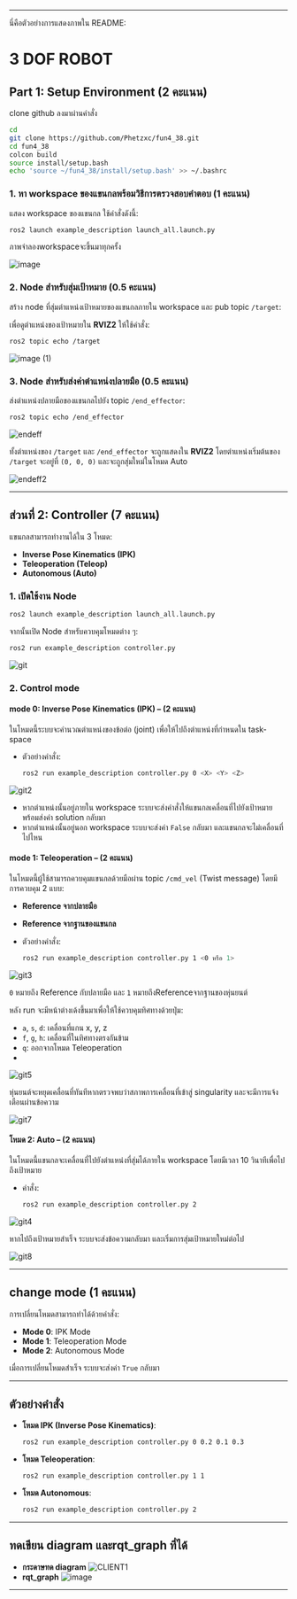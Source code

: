 
---
นี่คือตัวอย่างการแสดงภาพใน README:

# 3 DOF ROBOT

## Part 1: Setup Environment (2 คะแนน)
clone github ลงมาผ่านคำสั่ง
```bash
cd
git clone https://github.com/Phetzxc/fun4_38.git
cd fun4_38
colcon build
source install/setup.bash
echo 'source ~/fun4_38/install/setup.bash' >> ~/.bashrc
```
### 1. หา workspace ของแขนกลพร้อมวิธีการตรวจสอบคําตอบ (1 คะแนน)
แสดง workspace ของแขนกล ใช้คำสั่งดังนี้:

```bash
ros2 launch example_description launch_all.launch.py
```
ภาพจำลองworkspaceจะขึ้นมาทุกครั้ง

![image](https://github.com/user-attachments/assets/6b8da4d4-0b3d-458e-bb2e-db1bf647973f)
### 2. Node สำหรับสุ่มเป้าหมาย (0.5 คะแนน)
สร้าง node ที่สุ่มตำแหน่งเป้าหมายของแขนกลภายใน workspace และ pub topic `/target`:

เพื่อดูตำแหน่งของเป้าหมายใน **RVIZ2** ให้ใช้คำสั่ง:

```bash
ros2 topic echo /target
```
![image (1)](https://github.com/user-attachments/assets/3cc38cca-16ac-43f8-840e-7066ffc44e11)

### 3. Node สำหรับส่งค่าตําแหน่งปลายมือ (0.5 คะแนน)
ส่งตำแหน่งปลายมือของแขนกลไปยัง topic `/end_effector`:

```bash
ros2 topic echo /end_effector
```
![endeff](https://github.com/user-attachments/assets/d8e3dab6-41f2-40d2-be1c-e1b3fd2b50f6)

ทั้งตำแหน่งของ `/target` และ `/end_effector` จะถูกแสดงใน **RVIZ2** โดยตำแหน่งเริ่มต้นของ `/target` จะอยู่ที่ `(0, 0, 0)` และจะถูกสุ่มใหม่ในโหมด Auto

![endeff2](https://github.com/user-attachments/assets/9101e772-d7e4-4bae-9fe9-7da73762445e)

---

## ส่วนที่ 2: Controller (7 คะแนน)

แขนกลสามารถทำงานได้ใน 3 โหมด:

- **Inverse Pose Kinematics (IPK)** 
- **Teleoperation (Teleop)** 
- **Autonomous (Auto)**

### 1. เปิดใช้งาน Node

```bash
ros2 launch example_description launch_all.launch.py
```

จากนั้นเปิด Node สำหรับควบคุมโหมดต่าง ๆ:

```bash
ros2 run example_description controller.py
```
![git](https://github.com/user-attachments/assets/7df18872-1e62-4eba-9753-c40944914292)
### 2. Control mode

#### mode 0: Inverse Pose Kinematics (IPK) – (2 คะแนน)
ในโหมดนี้ระบบจะคำนวณตำแหน่งของข้อต่อ (joint) เพื่อให้ไปถึงตำแหน่งที่กำหนดใน task-space

- ตัวอย่างคำสั่ง:
  ```bash
  ros2 run example_description controller.py 0 <X> <Y> <Z>
  ```
![git2](https://github.com/user-attachments/assets/fcfe508a-35b7-4635-8e86-bf7931b655d0)

- หากตำแหน่งนั้นอยู่ภายใน workspace ระบบจะส่งคำสั่งให้แขนกลเคลื่อนที่ไปยังเป้าหมาย พร้อมส่งค่า solution กลับมา
- หากตำแหน่งนั้นอยู่นอก workspace ระบบจะส่งค่า `False` กลับมา และแขนกลจะไม่เคลื่อนที่ไปไหน

#### mode 1: Teleoperation – (2 คะแนน)
ในโหมดนี้ผู้ใช้สามารถควบคุมแขนกลด้วยมือผ่าน topic `/cmd_vel` (Twist message) โดยมีการควบคุม 2 แบบ:

- **Reference จากปลายมือ**
- **Reference จากฐานของแขนกล**

- ตัวอย่างคำสั่ง:
  ```bash
  ros2 run example_description controller.py 1 <0 หรือ 1>
  ```
![git3](https://github.com/user-attachments/assets/46e712d6-c139-48d5-9470-23ab283faca3)

 `0` หมายถึง Reference กับปลายมือ และ `1` หมายถึงReferenceจากฐานของหุ่นยนต์

หลัง run จะมีหน้าต่างเด้งขึ้นมาเพื่อให้ใช้ควบคุมทิศทางด้วยปุ่ม:
- `a`, `s`, `d`: เคลื่อนที่แกน x, y, z
- `f`, `g`, `h`: เคลื่อนที่ในทิศทางตรงกันข้าม
- `q`: ออกจากโหมด Teleoperation
- 
![git5](https://github.com/user-attachments/assets/00b86bc0-dde3-4ff2-955c-e27f698d02d3)

หุ่นยนต์จะหยุดเคลื่อนที่ทันทีหากตรวจพบว่าสภาพการเคลื่อนที่เข้าสู่ singularity และจะมีการแจ้งเตือนผ่านข้อความ

![git7](https://github.com/user-attachments/assets/99a100cd-e365-4459-9447-0fc97dfe6863)

#### โหมด 2: Auto – (2 คะแนน)
ในโหมดนี้แขนกลจะเคลื่อนที่ไปยังตำแหน่งที่สุ่มได้ภายใน workspace โดยมีเวลา 10 วินาทีเพื่อไปถึงเป้าหมาย

- คำสั่ง:
  ```bash
  ros2 run example_description controller.py 2
  ```
![git4](https://github.com/user-attachments/assets/62fed749-d1d6-4176-bee8-9c7eb9a20dc6)

หากไปถึงเป้าหมายสำเร็จ ระบบจะส่งข้อความกลับมา และเริ่มการสุ่มเป้าหมายใหม่ต่อไป

![git8](https://github.com/user-attachments/assets/4eda572d-afac-4a29-8ddb-8e8410f6cf74)

---

## change mode (1 คะแนน)

การเปลี่ยนโหมดสามารถทำได้ด้วยคำสั่ง:

- **Mode 0**: IPK Mode
- **Mode 1**: Teleoperation Mode
- **Mode 2**: Autonomous Mode

เมื่อการเปลี่ยนโหมดสำเร็จ ระบบจะส่งค่า `True` กลับมา

---

## ตัวอย่างคำสั่ง

- **โหมด IPK (Inverse Pose Kinematics)**:
  ```bash
  ros2 run example_description controller.py 0 0.2 0.1 0.3
  ```

- **โหมด Teleoperation**:
  ```bash
  ros2 run example_description controller.py 1 1
  ```

- **โหมด Autonomous**:
  ```bash
  ros2 run example_description controller.py 2
  ```

---
## ทดเขียน diagram และrqt_graph ที่ได้
- **กระดาษทด diagram**
![CLIENT1](https://github.com/user-attachments/assets/1dee51a8-9821-417a-abce-c6dc99c3015f)
- **rqt_graph**
![image](https://github.com/user-attachments/assets/10a14844-267c-47cf-b049-a067421c31d9)

---
